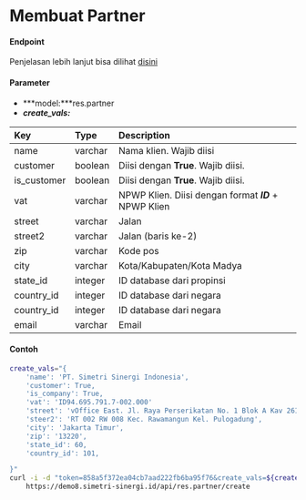 # Membuat Partner

#### Endpoint
Penjelasan lebih lanjut bisa dilihat [disini](../list_api/create_data.md)

#### Parameter
- ***model:***res.partner
- ***create_vals:***

| Key           | Type          | Description                                                                       |
| :---          | :---          | :---                                                                              |
| name          | varchar       | Nama klien. Wajib diisi                                                           |
| customer      | boolean       | Diisi dengan **True**. Wajib diisi.                                               |
| is_customer   | boolean       | Diisi dengan **True**. Wajib diisi.                                               |
| vat           | varchar       | NPWP Klien. Diisi dengan format ***ID*** + NPWP Klien                             |
| street        | varchar       | Jalan                                                                             |
| street2       | varchar       | Jalan (baris ke-2)                                                                |
| zip           | varchar       | Kode pos                                                                          |
| city          | varchar       | Kota/Kabupaten/Kota Madya                                                         |
| state_id      | integer       | ID database dari propinsi                                                         |
| country_id    | integer       | ID database dari negara                                                           |
| country_id    | integer       | ID database dari negara                                                           |
| email         | varchar       | Email


#### Contoh
```bash
create_vals="{
    'name': 'PT. Simetri Sinergi Indonesia',
    'customer': True,
    'is_company': True,
    'vat': 'ID94.695.791.7-002.000'
    'street': 'vOffice East. Jl. Raya Perserikatan No. 1 Blok A Kav 261',
    'steer2': 'RT 002 RW 008 Kec. Rawamangun Kel. Pulogadung',
    'city': 'Jakarta Timur',
    'zip': '13220',
    'state_id': 60,
    'country_id': 101,

}"
curl -i -d "token=858a5f372ea04cb7aad222fb6ba95f76&create_vals=${create_vals}" \
    https://demo8.simetri-sinergi.id/api/res.partner/create
```
